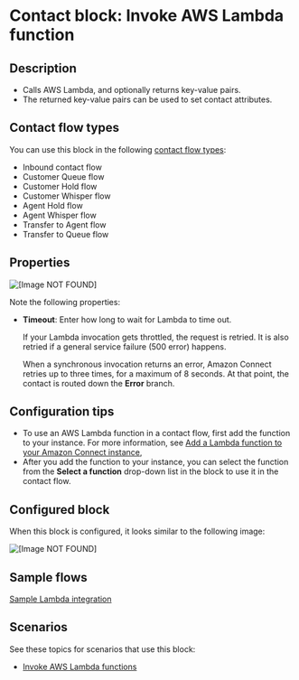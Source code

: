# Contact block: Invoke AWS Lambda function<a name="invoke-lambda-function-block"></a>

## Description<a name="invoke-lambda-function-block-description"></a>
+ Calls AWS Lambda, and optionally returns key\-value pairs\.
+ The returned key\-value pairs can be used to set contact attributes\.

## Contact flow types<a name="invoke-lambda-function-block-types"></a>

You can use this block in the following [contact flow types](create-contact-flow.md#contact-flow-types):
+ Inbound contact flow
+ Customer Queue flow
+ Customer Hold flow
+ Customer Whisper flow
+ Agent Hold flow
+ Agent Whisper flow
+ Transfer to Agent flow 
+ Transfer to Queue flow

## Properties<a name="invoke-lambda-function-block-properties"></a>

![\[Image NOT FOUND\]](http://docs.aws.amazon.com/connect/latest/adminguide/images/invoke-lambda-properties.png)

Note the following properties: 
+ **Timeout**: Enter how long to wait for Lambda to time out\. 

  If your Lambda invocation gets throttled, the request is retried\. It is also retried if a general service failure \(500 error\) happens\. 

  When a synchronous invocation returns an error, Amazon Connect retries up to three times, for a maximum of 8 seconds\. At that point, the contact is routed down the **Error** branch\.

## Configuration tips<a name="invoke-lambda-function-block-tips"></a>
+ To use an AWS Lambda function in a contact flow, first add the function to your instance\. For more information, see [Add a Lambda function to your Amazon Connect instance](connect-lambda-functions.md#add-lambda-function), 
+ After you add the function to your instance, you can select the function from the **Select a function** drop\-down list in the block to use it in the contact flow\.

## Configured block<a name="invoke-lambda-function-block-configured"></a>

When this block is configured, it looks similar to the following image:

![\[Image NOT FOUND\]](http://docs.aws.amazon.com/connect/latest/adminguide/images/invoke-lambda-configured.png)

## Sample flows<a name="invoke-lambda-function-block-samples"></a>

[Sample Lambda integration](sample-lambda-integration.md)

## Scenarios<a name="invoke-lambda-function-block-scenarios"></a>

See these topics for scenarios that use this block:
+ [Invoke AWS Lambda functions](connect-lambda-functions.md)